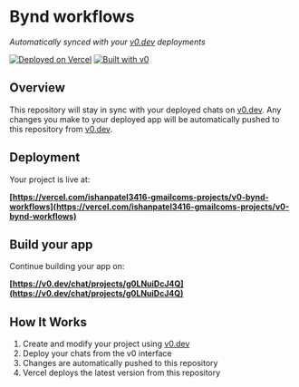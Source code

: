# Bynd workflows

*Automatically synced with your [v0.dev](https://v0.dev) deployments*

[![Deployed on Vercel](https://img.shields.io/badge/Deployed%20on-Vercel-black?style=for-the-badge&logo=vercel)](https://vercel.com/ishanpatel3416-gmailcoms-projects/v0-bynd-workflows)
[![Built with v0](https://img.shields.io/badge/Built%20with-v0.dev-black?style=for-the-badge)](https://v0.dev/chat/projects/g0LNuiDcJ4Q)

## Overview

This repository will stay in sync with your deployed chats on [v0.dev](https://v0.dev).
Any changes you make to your deployed app will be automatically pushed to this repository from [v0.dev](https://v0.dev).

## Deployment

Your project is live at:

**[https://vercel.com/ishanpatel3416-gmailcoms-projects/v0-bynd-workflows](https://vercel.com/ishanpatel3416-gmailcoms-projects/v0-bynd-workflows)**

## Build your app

Continue building your app on:

**[https://v0.dev/chat/projects/g0LNuiDcJ4Q](https://v0.dev/chat/projects/g0LNuiDcJ4Q)**

## How It Works

1. Create and modify your project using [v0.dev](https://v0.dev)
2. Deploy your chats from the v0 interface
3. Changes are automatically pushed to this repository
4. Vercel deploys the latest version from this repository